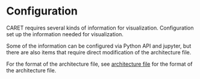 # Configuration

CARET requires several kinds of information for visualization.
Configuration set up the information needed for visualization.

Some of the information can be configured via Python API and jupyter, but there are also items that require direct modification of the architecture file.

For the format of the architecture file, see [architecture file](./architecture_file.md) for the format of the architecture file.
